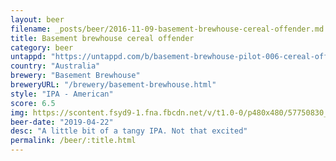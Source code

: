 ```yaml
---
layout: beer
filename: _posts/beer/2016-11-09-basement-brewhouse-cereal-offender.md
title: Basement brewhouse cereal offender
category: beer
untappd: "https://untappd.com/b/basement-brewhouse-pilot-006-cereal-offender/3114746"
country: "Australia"
brewery: "Basement Brewhouse"
breweryURL: "/brewery/basement-brewhouse.html"
style: "IPA - American"
score: 6.5
img: https://scontent.fsyd9-1.fna.fbcdn.net/v/t1.0-0/p480x480/57750830_10157070304753745_2386365550000340992_o.jpg?_nc_cat=103&_nc_sid=e007fa&_nc_ohc=IBjrqPSGW4kAX80iz53&_nc_ht=scontent.fsyd9-1.fna&_nc_tp=6&oh=cd6c8d5723890933b1bb7aa7190c3ab2&oe=5F4AD63A
beer-date: "2019-04-22"
desc: "A little bit of a tangy IPA. Not that excited"
permalink: /beer/:title.html
---
```

